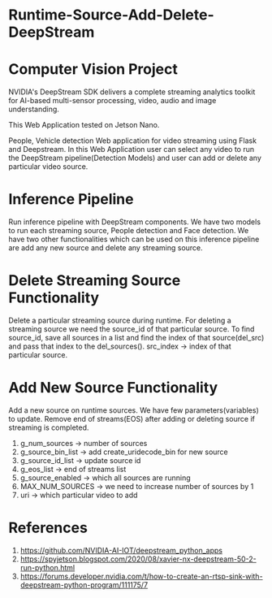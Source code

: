 # Runtime-Source-Add-Delete-DeepStream

# Computer Vision Project

NVIDIA's DeepStream SDK delivers a complete streaming analytics toolkit for AI-based multi-sensor processing, video, audio and image understanding.

This Web Application tested on Jetson Nano.

People, Vehicle detection Web application for video streaming using Flask and Deepstream. In this Web Application user can select any video to run the DeepStream pipeline(Detection Models) and user can add or delete any particular video source.

# Inference Pipeline

Run inference pipeline with DeepStream components. We have two models to run each streaming source, People detection and Face detection. We have two other functionalities which can be used on this inference pipeline are add any new source and delete any streaming source.

# Delete Streaming Source Functionality

Delete a particular streaming source during runtime. For deleting a streaming source we need the source_id of that particular source. To find source_id, save all sources in a list and find the index of that source(del_src) and pass that index to the del_sources(). src_index → index of that particular source.

# Add New Source Functionality

Add a new source on runtime sources. We have few parameters(variables) to update. Remove end of streams(EOS) after adding or deleting source if streaming is completed. 
1. g_num_sources → number of sources
2. g_source_bin_list → add create_uridecode_bin for new source
3. g_source_id_list → update source id
4. g_eos_list → end of streams list
5. g_source_enabled → which all sources are running
6. MAX_NUM_SOURCES → we need to increase  number of sources by 1 
7. uri → which particular video to add

# References
1. https://github.com/NVIDIA-AI-IOT/deepstream_python_apps
2. https://spyjetson.blogspot.com/2020/08/xavier-nx-deepstream-50-2-run-python.html
3. https://forums.developer.nvidia.com/t/how-to-create-an-rtsp-sink-with-deepstream-python-program/111175/7
